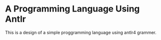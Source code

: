 # A Programming Language Using Antlr
This is a design of a simple proggramming language using antlr4 grammer.
